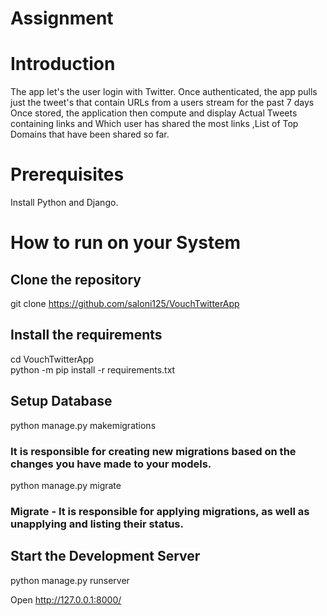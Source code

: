 # Assignment
# Introduction
The app let's the user login with Twitter.
Once authenticated, the app pulls just the tweet's that contain URLs from a users stream for the past 7 days
Once stored, the application then compute and display
Actual Tweets containing links and Which user has shared the most links
,List of Top Domains that have been shared so far.
# Prerequisites
Install Python and Django.
# How to run on your System
## Clone the repository
git clone https://github.com/saloni125/VouchTwitterApp
## Install the requirements
cd VouchTwitterApp <br/>
python -m pip install -r requirements.txt
## Setup Database
 python manage.py makemigrations
### It is responsible for creating new migrations based on the changes you have made to your models.

 python manage.py migrate
### Migrate - It is responsible for applying migrations, as well as unapplying and listing their status.
## Start the Development Server
python manage.py runserver

Open http://127.0.0.1:8000/ 
